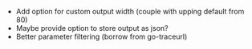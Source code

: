 - Add option for custom output width (couple with upping default from 80)
- Maybe provide option to store output as json?
- Better parameter filtering (borrow from go-traceurl)